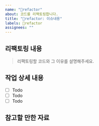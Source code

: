 ```yaml
---
name: "🔧refactor"
about: 코드를 리팩토링합니다.
title: "🔧refactor: 이슈내용"
labels: 🔧refactor
assignees: ""
---
```


## 리팩토링 내용

> 리팩토링할 코드와 그 이유를 설명해주세요.

## 작업 상세 내용

- [ ] Todo
- [ ] Todo
- [ ] Todo

## 참고할 만한 자료
